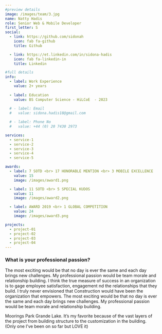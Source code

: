 ```yaml
---
#preview details
image: /images/team/3.jpg
name: Natty Hadis
role: Senior Web & Mobile Developer
first_letter: S
social:
  - link: https://github.com/sidonah
    icon: fab fa-github
    title: Github

  - link: https://et.linkedin.com/in/sidona-hadis
    icon: fab fa-linkedin-in
    title: Linkedin

#full details
info:
  - label: Work Experience
    value: 2+ years 
  
  - label: Education
    value: BS Computer Science - HiLCoE  - 2023
  
  # - label: Email
  #   value: sidona.hadis18@gmail.com

  # - label: Phone No
  #   value: +44 (0) 20 7430 2973

services: 
  - service-1
  - service-2
  - service-3
  - service-4
  - service-5

awards:
  - label: 7 SOTD <br> 17 HONORABLE MENTION <br> 3 MOBILE EXCELLENCE
    value: 15
    image: /images/award1.png

  - label: 11 SOTD <br> 5 SPECIAL KUDOS
    value: 11
    image: /images/award2.png

  - label: AWARD 2019 <br> 1 GLOBAL COMPETITION
    value: 24
    image: /images/award3.png

projects: 
  - project-01
  - project-02
  - project-03
  - project-04
---
```


### What is your professional passion?

The most exciting would be that no day is ever the same and each day brings new challenges. My professional passion would be team morale and relationship building. I think the true measure of success in an organization is to gage employee satisfaction, engagement nd the relationships that they build. I truly never envisioned that Construction would have been the organization that empowers. The most exciting would be that no day is ever the same and each day brings new challenges. My professional passion would be team morale and relationship building.

Moorings Park Grande Lake. It’s my favorite because of the vast layers of the project from building structure to the customization in the building. (Only one I’ve been on so far but LOVE it)
<!-- ---
#preview details
image: /images/team/3.jpg
name: Nathnael T. Woldekidan
role: Project Lead | Senior Backend Developer
first_letter: N
social:
  - link: https://github.com/nhattytw/
    icon: fab fa-github
    title: Github

  - link: https://www.linkedin.com/in/nathnael-woldekidan/
    icon: fab fa-linkedin-in
    title: Linkedin

#full details
info:
  - label: Work Experience
    value: 4+ Years 
  
  - label: Education
    value: BS Computer Science - HiLCoE - 2022
  
  # - label: Email
  #   value: steven.morrison@domain.com


services: 
  - service-1
  - service-2
  - service-3
  - service-4
  - service-5

awards:
  - label: 7 SOTD <br> 17 HONORABLE MENTION <br> 3 MOBILE EXCELLENCE
    value: 17
    image: /images/award1.png

  - label: 11 SOTD <br> 5 SPECIAL KUDOS
    value: 13
    image: /images/award2.png

  - label: AWARD 2019 <br> 1 GLOBAL COMPETITION
    value: 22
    image: /images/award3.png

projects: 
  - project-04
  - project-03
  - project-02
  - project-01
---

Our knowledgeable cost management experts understand the importance of delivering a project to meet your expectations in terms of cost, time, and quality. We will work with you to find the right, flexible and valuable solutions. No matter what sector you operate in, or the **scale of your project**, our team have the experience and know-how to support you with your goals.

- Far curiosity incommode now led smallness allowance.
- Favour bed assure son things yet.
- She consisted consulted elsewhere happiness.
- Widow downs you new shade drift hopes small.
- Interested discretion estimating on stimulated.

In addition to construction consultancy services **Bureau Veritas is a global leader in testing**, inspection and certification (TIC) and we have more than 190+ years of experience meaning that we also can assist you in other areas of your business if needed. -->